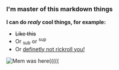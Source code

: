 ### I'm master of this markdown things

**I can do _realy_ cool things, for example:**

+ ~~Like this~~
+ Or <sub>sub</sub> or <sup>sup</sup>
+ Or [definetly not rickroll you!](https://www.youtube.com/watch?v=dQw4w9WgXcQ)

![Mem was here(((((](https://encrypted-tbn0.gstatic.com/images?q=tbn:ANd9GcR-p3o8xISlUa5XlagXgGj3693kQBKvqMWAUZjqRZY7Eg&s)